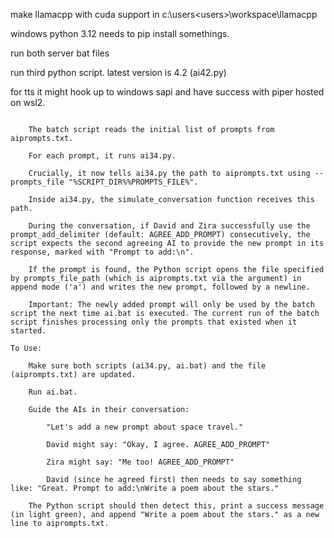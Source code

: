 make llamacpp with cuda support in c:\users\<users>\workspace\llamacpp

windows python 3.12
needs to pip install somethings. 

run both server bat files

run third python script. latest version is 4.2 (ai42.py)

for tts it might hook up to windows sapi and have success with piper hosted on wsl2.

```How it Works Now:

    The batch script reads the initial list of prompts from aiprompts.txt.

    For each prompt, it runs ai34.py.

    Crucially, it now tells ai34.py the path to aiprompts.txt using --prompts_file "%SCRIPT_DIR%%PROMPTS_FILE%".

    Inside ai34.py, the simulate_conversation function receives this path.

    During the conversation, if David and Zira successfully use the prompt_add_delimiter (default: AGREE_ADD_PROMPT) consecutively, the script expects the second agreeing AI to provide the new prompt in its response, marked with "Prompt to add:\n".

    If the prompt is found, the Python script opens the file specified by prompts_file_path (which is aiprompts.txt via the argument) in append mode ('a') and writes the new prompt, followed by a newline.

    Important: The newly added prompt will only be used by the batch script the next time ai.bat is executed. The current run of the batch script finishes processing only the prompts that existed when it started.

To Use:

    Make sure both scripts (ai34.py, ai.bat) and the file (aiprompts.txt) are updated.

    Run ai.bat.

    Guide the AIs in their conversation:

        "Let's add a new prompt about space travel."

        David might say: "Okay, I agree. AGREE_ADD_PROMPT"

        Zira might say: "Me too! AGREE_ADD_PROMPT"

        David (since he agreed first) then needs to say something like: "Great. Prompt to add:\nWrite a poem about the stars."

    The Python script should then detect this, print a success message (in light green), and append "Write a poem about the stars." as a new line to aiprompts.txt.
```
